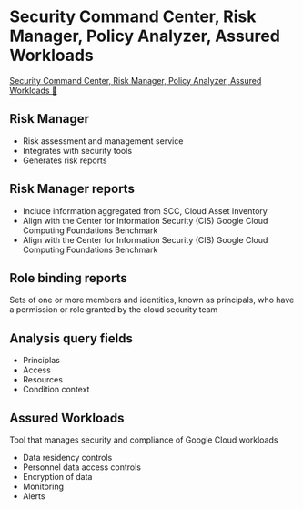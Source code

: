 # Security Command Center, Risk Manager, Policy Analyzer, Assured Workloads

[Security Command Center, Risk Manager, Policy Analyzer, Assured Workloads 🔗](https://www.coursera.org/learn/strategies-for-cloud-security-risk-management/lecture/BQDzh/security-command-center-risk-manager-policy-analyzer-assured-workloads)

## Risk Manager

- Risk assessment and management service
- Integrates with security tools
- Generates risk reports

## Risk Manager reports

- Include information aggregated from SCC, Cloud Asset Inventory
- Align with the Center for Information Security (CIS) Google Cloud Computing Foundations Benchmark
- Align with the Center for Information Security (CIS) Google Cloud Computing Foundations Benchmark

## Role binding reports

Sets of one or more members and identities, known as principals, who have a permission or role granted by the cloud security team

## Analysis query fields

- Principlas
- Access
- Resources
- Condition context

## Assured Workloads

Tool that manages security and compliance of Google Cloud workloads

- Data residency controls
- Personnel data access controls
- Encryption of data
- Monitoring
- Alerts
